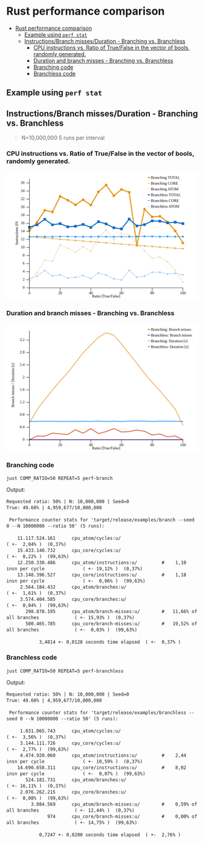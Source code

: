 # Rust performance comparison

- [Rust performance comparison](#rust-performance-comparison)
  - [Example using `perf stat`](#example-using-perf-stat)
  - [Instructions/Branch misses/Duration - Branching vs. Branchless](#instructionsbranch-missesduration---branching-vs-branchless)
    - [CPU instructions vs. Ratio of True/False in the vector of bools, randomly generated.](#cpu-instructions-vs-ratio-of-truefalse-in-the-vector-of-bools-randomly-generated)
    - [Duration and branch misses - Branching vs. Branchless](#duration-and-branch-misses---branching-vs-branchless)
    - [Branching code](#branching-code)
    - [Branchless code](#branchless-code)


## Example using `perf stat`

## Instructions/Branch misses/Duration - Branching vs. Branchless

>N=10,000,000
>5 runs per interval

### CPU instructions vs. Ratio of True/False in the vector of bools, randomly generated.

![cpu-instructions-plot](cpu_instruction.svg)

### Duration and branch misses - Branching vs. Branchless

![time-branch-miss-plot](time_branch_miss.svg)


### Branching code
```shell
just COMP_RATIO=50 REPEAT=5 perf-branch
```
Output:
```
Requested ratio: 50% | N: 10,000,000 | Seed=0
True: 49.60% | 4,959,677/10,000,000

 Performance counter stats for 'target/release/examples/branch --seed 0 --N 10000000 --ratio 50' (5 runs):

    11.117.524.161      cpu_atom/cycles:u/                                                      ( +-  2,04% )  (0,37%)
    15.433.140.732      cpu_core/cycles:u/                                                      ( +-  0,22% )  (99,63%)
    12.250.330.486      cpu_atom/instructions:u/         #    1,10  insn per cycle              ( +- 19,12% )  (0,37%)
    13.148.396.527      cpu_core/instructions:u/         #    1,18  insn per cycle              ( +-  0,06% )  (99,63%)
     2.564.184.432      cpu_atom/branches:u/                                                    ( +-  1,61% )  (0,37%)
     3.574.404.585      cpu_core/branches:u/                                                    ( +-  0,04% )  (99,63%)
       298.878.195      cpu_atom/branch-misses:u/        #   11,66% of all branches             ( +- 15,93% )  (0,37%)
       500.465.785      cpu_core/branch-misses:u/        #   19,52% of all branches             ( +-  0,03% )  (99,63%)

            3,4814 +- 0,0128 seconds time elapsed  ( +-  0,37% )

```
### Branchless code

```shell
just COMP_RATIO=50 REPEAT=5 perf-branchless
```
Output:
```
Requested ratio: 50% | N: 10,000,000 | Seed=0
True: 49.60% | 4,959,677/10,000,000

 Performance counter stats for 'target/release/examples/branchless --seed 0 --N 10000000 --ratio 50' (5 runs):

     1.831.065.743      cpu_atom/cycles:u/                                                      ( +-  3,56% )  (0,37%)
     3.144.111.726      cpu_core/cycles:u/                                                      ( +-  2,77% )  (99,63%)
     4.474.920.060      cpu_atom/instructions:u/         #    2,44  insn per cycle              ( +- 10,59% )  (0,37%)
    14.690.658.311      cpu_core/instructions:u/         #    8,02  insn per cycle              ( +-  0,07% )  (99,63%)
       524.181.731      cpu_atom/branches:u/                                                    ( +- 16,11% )  (0,37%)
     2.076.262.215      cpu_core/branches:u/                                                    ( +-  0,08% )  (99,63%)
         3.084.569      cpu_atom/branch-misses:u/        #    0,59% of all branches             ( +- 12,44% )  (0,37%)
               974      cpu_core/branch-misses:u/        #    0,00% of all branches             ( +- 14,75% )  (99,63%)

            0,7247 +- 0,0200 seconds time elapsed  ( +-  2,76% )
```